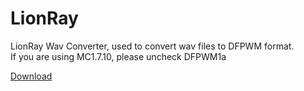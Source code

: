 LionRay
=======

LionRay Wav Converter, used to convert wav files to DFPWM format.  
If you are using MC1.7.10, please uncheck DFPWM1a

[Download](https://github.com/gamax92/LionRay/releases)
